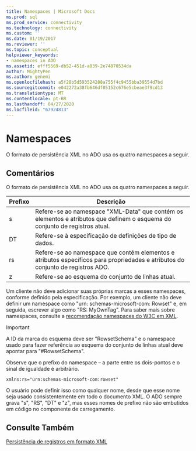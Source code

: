 ```yaml
---
title: Namespaces | Microsoft Docs
ms.prod: sql
ms.prod_service: connectivity
ms.technology: connectivity
ms.custom: ''
ms.date: 01/19/2017
ms.reviewer: ''
ms.topic: conceptual
helpviewer_keywords:
- namespaces in ADO
ms.assetid: efff5569-db52-451d-a039-2e74870534da
author: MightyPen
ms.author: genemi
ms.openlocfilehash: a5f28b5d593524288a755f4c9455bba39554d7bd
ms.sourcegitcommit: e042272a38fb646df05152c676e5cbeae3f9cd13
ms.translationtype: MT
ms.contentlocale: pt-BR
ms.lasthandoff: 04/27/2020
ms.locfileid: "67924813"
---
```

# <a name="namespaces"></a>Namespaces
O formato de persistência XML no ADO usa os quatro namespaces a seguir.  
  
## <a name="remarks"></a>Comentários  
 O formato de persistência XML no ADO usa os quatro namespaces a seguir.  
  
|Prefixo|Descrição|  
|------------|-----------------|  
|s|Refere-se ao namespace "XML-Data" que contém os elementos e atributos que definem o esquema do conjunto de registros atual.|  
|DT|Refere-se à especificação de definições de tipo de dados.|  
|rs|Refere-se ao namespace que contém elementos e atributos específicos para propriedades e atributos do conjunto de registros ADO.|  
|z|Refere-se ao esquema do conjunto de linhas atual.|  
  
 Um cliente não deve adicionar suas próprias marcas a esses namespaces, conforme definido pela especificação. Por exemplo, um cliente não deve definir um namespace como "urn: schemas-microsoft-com: Rowset" e, em seguida, escrever algo como "RS: MyOwnTag". Para saber mais sobre namespaces, consulte a [recomendação namespaces do W3C em XML](http://www.w3.org/TR/REC-xml-names/).  
  
> [!IMPORTANT]
>  A ID da marca do esquema deve ser "RowsetSchema" e o namespace usado para fazer referência ao esquema do conjunto de linhas atual deve apontar para "#RowsetSchema".  
  
 Observe que o prefixo do namespace – a parte entre os dois-pontos e o sinal de igualdade é arbitrário.  
  
```  
xmlns:rs="urn:schemas-microsoft-com:rowset"  
```  
  
 O usuário pode definir isso como qualquer nome, desde que esse nome seja usado consistentemente em todo o documento XML. O ADO sempre grava "s", "RS", "DT" e "z", mas esses nomes de prefixo não são embutidos em código no componente de carregamento.  
  
## <a name="see-also"></a>Consulte Também  
 [Persistência de registros em formato XML](../../../ado/guide/data/persisting-records-in-xml-format.md)
